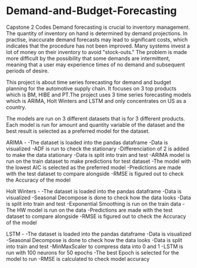 # Demand-and-Budget-Forecasting
Capstone 2 Codes
Demand forecasting is crucial to inventory management. The quantity of inventory on hand is determined by demand projections. In practise, inaccurate demand forecasts may lead to significant costs, which indicates that the procedure has not been improved. Many systems invest a lot of money on their inventory to avoid "stock-outs." The problem is made more difficult by the possibility that some demands are intermittent, meaning that a user may experience times of no demand and subsequent periods of desire.

This project is about time series forecasting for demand and budget planning for the automotive supply chain. It focuses on 3 top products which is BM, HIBE and PT.The project uses 3 time series forecasting models which is ARIMA, Holt Winters and LSTM and only concentrates on US as a country.

The models are run on 3 different datasets that is for 3 different products. Each model is run for amount and quantity variable of the dataset and the best result is selected as a preferred model for the dataset.

ARIMA -
-The dataset is loaded into the pandas dataframe
-Data is visualized
-ADF is run to check the stationary
-Differenciation of 2 is added to make the data stationary
-Data is split into train and test
-ARIMA model is run on the train dataset to make predictions for test dataset
-The model with the lowest AIC is selected as the preferred model
-Predictions are made with the test dataset to compare alongside
-RMSE is figured out to check the Accuracy of the model


Holt Winters -
-The dataset is loaded into the pandas dataframe
-Data is visualized
-Seasonal Decompose is done to check how the data looks
-Data is split into train and test
-Exponential Smoothing is run on the train data
-The HW model is run on the data
-Predictions are made with the test dataset to compare alongside
-RMSE is figured out to check the Accuracy of the model


LSTM -
-The dataset is loaded into the pandas dataframe
-Data is visualized
-Seasonal Decompose is done to check how the data looks
-Data is split into train and test
-MinMaxScaler to compress data into 0 and 1
-LSTM is run with 100 neurons for 50 epochs
-The best Epoch is selected for the model to run
-RMSE is calculated to check model accuracy
